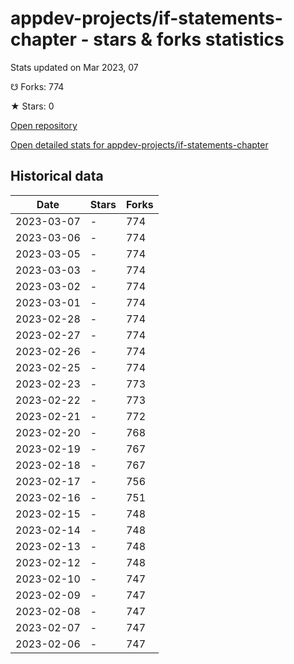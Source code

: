 # appdev-projects/if-statements-chapter - stars & forks statistics

Stats updated on Mar 2023, 07

☋ Forks: 774

★ Stars: 0

[Open repository](https://github.com/appdev-projects/if-statements-chapter)

[Open detailed stats for appdev-projects/if-statements-chapter](https://reviewgithub.com/rep/appdev-projects/if-statements-chapter)

## Historical data
| Date | Stars | Forks |
|------|-------|-------|
| 2023-03-07 | - | 774 | 
| 2023-03-06 | - | 774 | 
| 2023-03-05 | - | 774 | 
| 2023-03-03 | - | 774 | 
| 2023-03-02 | - | 774 | 
| 2023-03-01 | - | 774 | 
| 2023-02-28 | - | 774 | 
| 2023-02-27 | - | 774 | 
| 2023-02-26 | - | 774 | 
| 2023-02-25 | - | 774 | 
| 2023-02-23 | - | 773 | 
| 2023-02-22 | - | 773 | 
| 2023-02-21 | - | 772 | 
| 2023-02-20 | - | 768 | 
| 2023-02-19 | - | 767 | 
| 2023-02-18 | - | 767 | 
| 2023-02-17 | - | 756 | 
| 2023-02-16 | - | 751 | 
| 2023-02-15 | - | 748 | 
| 2023-02-14 | - | 748 | 
| 2023-02-13 | - | 748 | 
| 2023-02-12 | - | 748 | 
| 2023-02-10 | - | 747 | 
| 2023-02-09 | - | 747 | 
| 2023-02-08 | - | 747 | 
| 2023-02-07 | - | 747 | 
| 2023-02-06 | - | 747 | 

